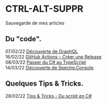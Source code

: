 # CTRL-ALT-SUPPR
Sauvegarde de mes articles

## Du "code".
07/02/22 [Découverte de GraphQL](https://github.com/AnthonyRyck/ctrl-alt-suppr/blob/main/decouverte-de-graphql.md)  
16/02/22 [GitHub Actions – Créer une Release](https://github.com/AnthonyRyck/ctrl-alt-suppr/blob/main/github-actions-creer-une-release.md)  
08/03/22 [Passer du C# au TypeScript](https://github.com/AnthonyRyck/ctrl-alt-suppr/blob/main/passer-du-c-au-typescript.md)  
14/03/22 [Découverte de Spectre.Console](https://github.com/AnthonyRyck/ctrl-alt-suppr/blob/main/decouverte-de-spectre-console.md)  

## Quelques Tips & Tricks.
28/02/22 [Tips & Tricks - Du script en C#](https://github.com/AnthonyRyck/ctrl-alt-suppr/blob/main/tips-tricks-du-script-en-c.md)  
